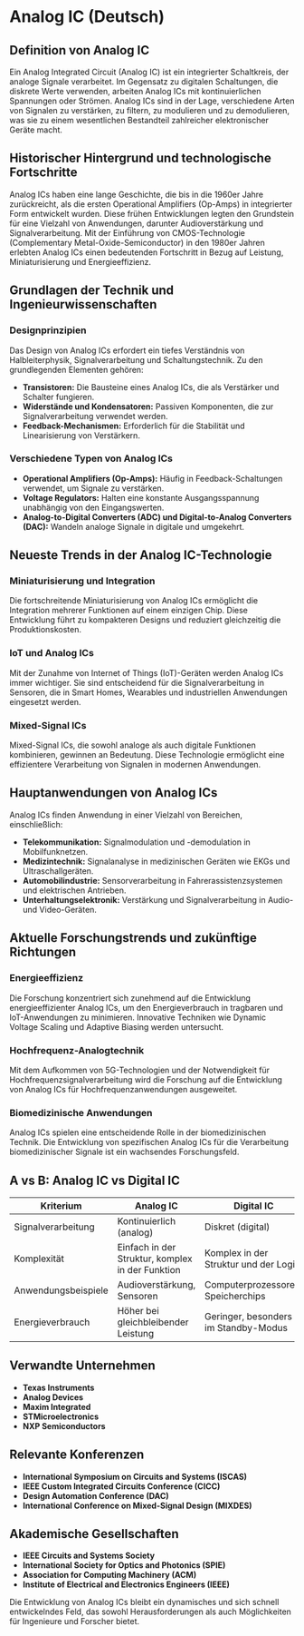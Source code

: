 # Analog IC (Deutsch)

## Definition von Analog IC

Ein Analog Integrated Circuit (Analog IC) ist ein integrierter Schaltkreis, der analoge Signale verarbeitet. Im Gegensatz zu digitalen Schaltungen, die diskrete Werte verwenden, arbeiten Analog ICs mit kontinuierlichen Spannungen oder Strömen. Analog ICs sind in der Lage, verschiedene Arten von Signalen zu verstärken, zu filtern, zu modulieren und zu demodulieren, was sie zu einem wesentlichen Bestandteil zahlreicher elektronischer Geräte macht.

## Historischer Hintergrund und technologische Fortschritte

Analog ICs haben eine lange Geschichte, die bis in die 1960er Jahre zurückreicht, als die ersten Operational Amplifiers (Op-Amps) in integrierter Form entwickelt wurden. Diese frühen Entwicklungen legten den Grundstein für eine Vielzahl von Anwendungen, darunter Audioverstärkung und Signalverarbeitung. Mit der Einführung von CMOS-Technologie (Complementary Metal-Oxide-Semiconductor) in den 1980er Jahren erlebten Analog ICs einen bedeutenden Fortschritt in Bezug auf Leistung, Miniaturisierung und Energieeffizienz.

## Grundlagen der Technik und Ingenieurwissenschaften

### Designprinzipien

Das Design von Analog ICs erfordert ein tiefes Verständnis von Halbleiterphysik, Signalverarbeitung und Schaltungstechnik. Zu den grundlegenden Elementen gehören:

- **Transistoren:** Die Bausteine eines Analog ICs, die als Verstärker und Schalter fungieren.
- **Widerstände und Kondensatoren:** Passiven Komponenten, die zur Signalverarbeitung verwendet werden.
- **Feedback-Mechanismen:** Erforderlich für die Stabilität und Linearisierung von Verstärkern.

### Verschiedene Typen von Analog ICs

- **Operational Amplifiers (Op-Amps):** Häufig in Feedback-Schaltungen verwendet, um Signale zu verstärken.
- **Voltage Regulators:** Halten eine konstante Ausgangsspannung unabhängig von den Eingangswerten.
- **Analog-to-Digital Converters (ADC) und Digital-to-Analog Converters (DAC):** Wandeln analoge Signale in digitale und umgekehrt.

## Neueste Trends in der Analog IC-Technologie

### Miniaturisierung und Integration

Die fortschreitende Miniaturisierung von Analog ICs ermöglicht die Integration mehrerer Funktionen auf einem einzigen Chip. Diese Entwicklung führt zu kompakteren Designs und reduziert gleichzeitig die Produktionskosten.

### IoT und Analog ICs

Mit der Zunahme von Internet of Things (IoT)-Geräten werden Analog ICs immer wichtiger. Sie sind entscheidend für die Signalverarbeitung in Sensoren, die in Smart Homes, Wearables und industriellen Anwendungen eingesetzt werden.

### Mixed-Signal ICs

Mixed-Signal ICs, die sowohl analoge als auch digitale Funktionen kombinieren, gewinnen an Bedeutung. Diese Technologie ermöglicht eine effizientere Verarbeitung von Signalen in modernen Anwendungen.

## Hauptanwendungen von Analog ICs

Analog ICs finden Anwendung in einer Vielzahl von Bereichen, einschließlich:

- **Telekommunikation:** Signalmodulation und -demodulation in Mobilfunknetzen.
- **Medizintechnik:** Signalanalyse in medizinischen Geräten wie EKGs und Ultraschallgeräten.
- **Automobilindustrie:** Sensorverarbeitung in Fahrerassistenzsystemen und elektrischen Antrieben.
- **Unterhaltungselektronik:** Verstärkung und Signalverarbeitung in Audio- und Video-Geräten.

## Aktuelle Forschungstrends und zukünftige Richtungen

### Energieeffizienz

Die Forschung konzentriert sich zunehmend auf die Entwicklung energieeffizienter Analog ICs, um den Energieverbrauch in tragbaren und IoT-Anwendungen zu minimieren. Innovative Techniken wie Dynamic Voltage Scaling und Adaptive Biasing werden untersucht.

### Hochfrequenz-Analogtechnik

Mit dem Aufkommen von 5G-Technologien und der Notwendigkeit für Hochfrequenzsignalverarbeitung wird die Forschung auf die Entwicklung von Analog ICs für Hochfrequenzanwendungen ausgeweitet.

### Biomedizinische Anwendungen

Analog ICs spielen eine entscheidende Rolle in der biomedizinischen Technik. Die Entwicklung von spezifischen Analog ICs für die Verarbeitung biomedizinischer Signale ist ein wachsendes Forschungsfeld.

## A vs B: Analog IC vs Digital IC

| Kriterium               | Analog IC                           | Digital IC                           |
|------------------------|-------------------------------------|-------------------------------------|
| Signalverarbeitung      | Kontinuierlich (analog)             | Diskret (digital)                   |
| Komplexität             | Einfach in der Struktur, komplex in der Funktion | Komplex in der Struktur und der Logik |
| Anwendungsbeispiele     | Audioverstärkung, Sensoren          | Computerprozessoren, Speicherchips  |
| Energieverbrauch         | Höher bei gleichbleibender Leistung  | Geringer, besonders im Standby-Modus |

## Verwandte Unternehmen

- **Texas Instruments**
- **Analog Devices**
- **Maxim Integrated**
- **STMicroelectronics**
- **NXP Semiconductors**

## Relevante Konferenzen

- **International Symposium on Circuits and Systems (ISCAS)**
- **IEEE Custom Integrated Circuits Conference (CICC)**
- **Design Automation Conference (DAC)**
- **International Conference on Mixed-Signal Design (MIXDES)**

## Akademische Gesellschaften

- **IEEE Circuits and Systems Society**
- **International Society for Optics and Photonics (SPIE)**
- **Association for Computing Machinery (ACM)**
- **Institute of Electrical and Electronics Engineers (IEEE)**

Die Entwicklung von Analog ICs bleibt ein dynamisches und sich schnell entwickelndes Feld, das sowohl Herausforderungen als auch Möglichkeiten für Ingenieure und Forscher bietet.